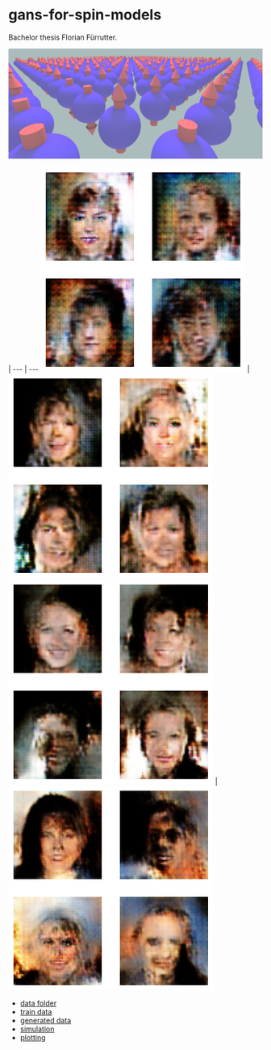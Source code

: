 # gans-for-spin-models
Bachelor thesis Florian Fürrutter.

![spin_lattice](/img/spin_lattice.png)


 |
--- | ---
![](/img/g0.png) | ![](/img/g1.png)
![](/img/g2.png) | ![](/img/g3.png)

- [data folder](data)
- [train data](data/train)
- [generated data](data/generated)
- [simulation](simulation)
- [plotting](plotting)